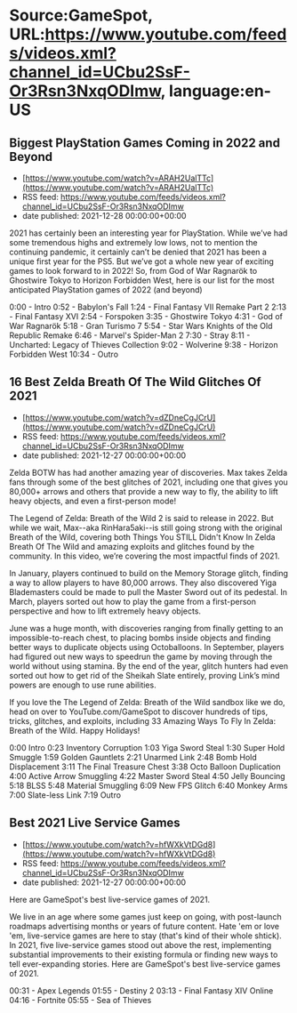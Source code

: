 # Source:GameSpot, URL:https://www.youtube.com/feeds/videos.xml?channel_id=UCbu2SsF-Or3Rsn3NxqODImw, language:en-US

## Biggest PlayStation Games Coming in 2022 and Beyond
 - [https://www.youtube.com/watch?v=ARAH2UalTTc](https://www.youtube.com/watch?v=ARAH2UalTTc)
 - RSS feed: https://www.youtube.com/feeds/videos.xml?channel_id=UCbu2SsF-Or3Rsn3NxqODImw
 - date published: 2021-12-28 00:00:00+00:00

2021 has certainly been an interesting year for PlayStation. While we’ve had some tremendous highs and extremely low lows, not to mention the continuing pandemic, it certainly can’t be denied that 2021 has been a unique first year for the PS5. But we’ve got a whole new year of exciting games to look forward to in 2022! So, from God of War Ragnarök to Ghostwire Tokyo to Horizon Forbidden West, here is our list for the most anticipated PlayStation games of 2022 (and beyond)

0:00 - Intro
0:52 - Babylon's Fall
1:24 - Final Fantasy VII Remake Part 2
2:13 - Final Fantasy XVI
2:54 - Forspoken
3:35 - Ghostwire Tokyo
4:31 - God of War Ragnarök
5:18 - Gran Turismo 7
5:54 - Star Wars Knights of the Old Republic Remake
6:46 - Marvel's Spider-Man 2
7:30 - Stray
8:11 - Uncharted: Legacy of Thieves Collection
9:02 - Wolverine
9:38 - Horizon Forbidden West
10:34 - Outro

## 16 Best Zelda Breath Of The Wild Glitches Of 2021
 - [https://www.youtube.com/watch?v=dZDneCgJCrU](https://www.youtube.com/watch?v=dZDneCgJCrU)
 - RSS feed: https://www.youtube.com/feeds/videos.xml?channel_id=UCbu2SsF-Or3Rsn3NxqODImw
 - date published: 2021-12-27 00:00:00+00:00

Zelda BOTW has had another amazing year of discoveries. Max takes Zelda fans through some of the best glitches of 2021, including one that gives you 80,000+ arrows and others that provide a new way to fly, the ability to lift heavy objects, and even a first-person mode!

The Legend of Zelda: Breath of the Wild 2 is said to release in 2022. But while we wait, Max--aka RinHara5aki--is still going strong with the original Breath of the Wild, covering both Things You STILL Didn't Know In Zelda Breath Of The Wild and amazing exploits and glitches found by the community. In this video, we’re covering the most impactful finds of 2021.

In January, players continued to build on the Memory Storage glitch, finding a way to allow players to have 80,000 arrows. They also discovered Yiga Blademasters could be made to pull the Master Sword out of its pedestal. In March, players sorted out how to play the game from a first-person perspective and how to lift extremely heavy objects. 

June was a huge month, with discoveries ranging from finally getting to an impossible-to-reach chest, to placing bombs inside objects and finding better ways to duplicate objects using Octoballoons. In September, players had figured out new ways to speedrun the game by moving through the world without using stamina. By the end of the year, glitch hunters had even sorted out how to get rid of the Sheikah Slate entirely, proving Link’s mind powers are enough to use rune abilities.

If you love the The Legend of Zelda: Breath of the Wild sandbox like we do, head on over to YouTube.com/GameSpot to discover hundreds of tips, tricks, glitches, and exploits, including 33 Amazing Ways To Fly In Zelda: Breath of the Wild. Happy Holidays!

0:00 Intro
0:23 Inventory Corruption
1:03 Yiga Sword Steal
1:30 Super Hold Smuggle
1:59 Golden Gauntlets
2:21 Unarmed Link
2:48 Bomb Hold Displacement
3:11 The Final Treasure Chest
3:38 Octo Balloon Duplication
4:00 Active Arrow Smuggling
4:22 Master Sword Steal
4:50 Jelly Bouncing
5:18 BLSS
5:48 Material Smuggling
6:09 New FPS Glitch
6:40 Monkey Arms
7:00 Slate-less Link
7:19 Outro

## Best 2021 Live Service Games
 - [https://www.youtube.com/watch?v=hfWXkVtDGd8](https://www.youtube.com/watch?v=hfWXkVtDGd8)
 - RSS feed: https://www.youtube.com/feeds/videos.xml?channel_id=UCbu2SsF-Or3Rsn3NxqODImw
 - date published: 2021-12-27 00:00:00+00:00

Here are GameSpot's best live-service games of 2021.

We live in an age where some games just keep on going, with post-launch roadmaps advertising months or years of future content. Hate 'em or love 'em, live-service games are here to stay (that's kind of their whole shtick). In 2021, five live-service games stood out above the rest, implementing substantial improvements to their existing formula or finding new ways to tell ever-expanding stories. Here are GameSpot's best live-service games of 2021.

00:31 - Apex Legends
01:55 - Destiny 2
03:13 - Final Fantasy XIV Online
04:16 - Fortnite
05:55 - Sea of Thieves

